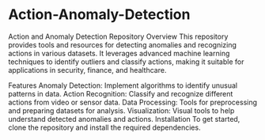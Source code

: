 # Action-Anomaly-Detection

Action and Anomaly Detection Repository
Overview
This repository provides tools and resources for detecting anomalies and recognizing actions in various datasets. It leverages advanced machine learning techniques to identify outliers and classify actions, making it suitable for applications in security, finance, and healthcare.

Features
Anomaly Detection: Implement algorithms to identify unusual patterns in data.
Action Recognition: Classify and recognize different actions from video or sensor data.
Data Processing: Tools for preprocessing and preparing datasets for analysis.
Visualization: Visual tools to help understand detected anomalies and actions.
Installation
To get started, clone the repository and install the required dependencies.
